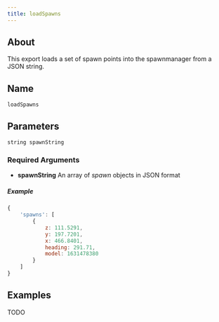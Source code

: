 ```yaml
---
title: loadSpawns
---
```


## About
This export loads a set of spawn points into the spawnmanager from a JSON string.

## Name
```
loadSpawns
```

## Parameters

```
string spawnString
```

### Required Arguments

- **spawnString** An array of *spawn* objects in JSON format

##### Example

```js
{
    'spawns': [
        {
            z: 111.5291,
            y: 197.7201,
            x: 466.8401,
            heading: 291.71,
            model: 1631478380
        }
    ]
}
```

## Examples

TODO
